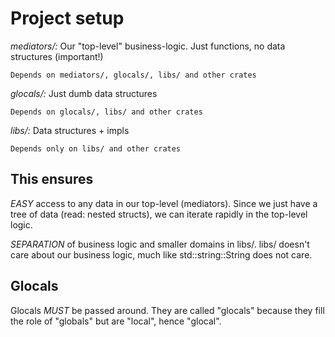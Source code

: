 # Project setup #

*mediators/:*
	Our "top-level" business-logic. Just functions, no data structures (important!)

	Depends on mediators/, glocals/, libs/ and other crates

*glocals/:*
	Just dumb data structures

	Depends on glocals/, libs/ and other crates

*libs/:*
	Data structures + impls

	Depends only on libs/ and other crates

## This ensures ##

_EASY_ access to any data in our top-level (mediators). Since we just have a tree of data (read: nested structs), we can iterate rapidly in the top-level logic.

_SEPARATION_ of business logic and smaller domains in libs/. libs/ doesn't care about our business logic, much like std::string::String does not care.

## Glocals ##

Glocals _MUST_ be passed around. They are called "glocals" because they fill the role of "globals" but are "local", hence "glocal".
